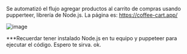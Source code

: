 Se automatizó el flujo agregar productos al carrito de compras usando pupperteer, librería de Node.js.
La página es: https://coffee-cart.app/

![image](https://github.com/Fernando608/automatizacion-puppeteer/assets/70621156/09650682-14f1-495e-bafc-b88909430748)

***Recuerdar tener instalado Node.js en tu equipo y puppeteer para ejecutar el código.
Espero te sirva.
ok.
